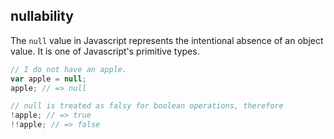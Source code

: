 ## nullability

The `null` value in Javascript represents the intentional absence of an object value. It is one of Javascript's primitive types.

```javascript
// I do not have an apple.
var apple = null;
apple; // => null

// null is treated as falsy for boolean operations, therefore
!apple; // => true
!!apple; // => false
```
